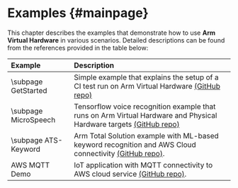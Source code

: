 # Examples {#mainpage}

This chapter describes the examples that demonstrate how to use **Arm Virtual Hardware** in various scenarios. Detailed descriptions can be found from the references provided in the table below:

Example               | Description
:---------------------|:----------------
\subpage GetStarted   | Simple example that explains the setup of a CI test run on Arm Virtual Hardware [(GitHub repo)](https://github.com/arm-software/AVH-GetStarted)
\subpage MicroSpeech  | Tensorflow voice recognition example that runs on Arm Virtual Hardware and Physical Hardware targets [(GitHub repo)](https://github.com/arm-software/AVH-TFLmicrospeech)
\subpage ATS-Keyword  | Arm Total Solution example with ML-based keyword recognition and AWS Cloud connectivity [(GitHub repo)](https://github.com/ARM-software/open-iot-sdk/tree/main/examples/ats-keyword).
AWS MQTT Demo         | IoT application with MQTT connectivity to AWS cloud service [(GitHub repo)](https://github.com/ARM-software/AVH-AWS_MQTT_Demo).
